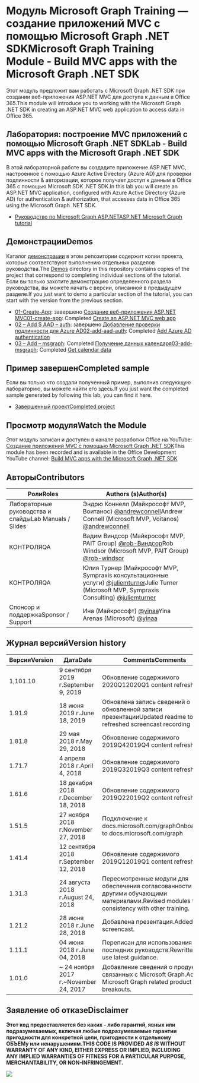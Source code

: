 # <a name="microsoft-graph-training-module---build-mvc-apps-with-the-microsoft-graph-net-sdk"></a><span data-ttu-id="a802d-101">Модуль Microsoft Graph Training — создание приложений MVC с помощью Microsoft Graph .NET SDK</span><span class="sxs-lookup"><span data-stu-id="a802d-101">Microsoft Graph Training Module - Build MVC apps with the Microsoft Graph .NET SDK</span></span>

<span data-ttu-id="a802d-102">Этот модуль предложит вам работать с Microsoft Graph .NET SDK при создании веб-приложения ASP.NET MVC для доступа к данным в Office 365.</span><span class="sxs-lookup"><span data-stu-id="a802d-102">This module will introduce you to working with the Microsoft Graph .NET SDK in creating an ASP.NET MVC web application to access data in Office 365.</span></span>

## <a name="lab---build-mvc-apps-with-the-microsoft-graph-net-sdk"></a><span data-ttu-id="a802d-103">Лаборатория: построение MVC приложений с помощью Microsoft Graph .NET SDK</span><span class="sxs-lookup"><span data-stu-id="a802d-103">Lab - Build MVC apps with the Microsoft Graph .NET SDK</span></span>

<span data-ttu-id="a802d-104">В этой лабораторной работе вы создадите приложение ASP.NET MVC, настроенное с помощью Azure Active Directory (Azure AD) для проверки подлинности & авторизации, которое получает доступ к данным в Office 365 с помощью Microsoft SDK .NET SDK.</span><span class="sxs-lookup"><span data-stu-id="a802d-104">In this lab you will create an ASP.NET MVC application, configured with Azure Active Directory (Azure AD) for authentication & authorization, that accesses data in Office 365 using the Microsoft Graph .NET SDK.</span></span>

- [<span data-ttu-id="a802d-105">Руководство по Microsoft Graph ASP.NET</span><span class="sxs-lookup"><span data-stu-id="a802d-105">ASP.NET Microsoft Graph tutorial</span></span>](https://docs.microsoft.com/graph/training/aspnet-tutorial)

## <a name="demos"></a><span data-ttu-id="a802d-106">Демонстрации</span><span class="sxs-lookup"><span data-stu-id="a802d-106">Demos</span></span>

<span data-ttu-id="a802d-107">Каталог [демонстрации](./Demos) в этом репозитории содержит копии проекта, которые соответствуют выполнению отдельных разделов руководства.</span><span class="sxs-lookup"><span data-stu-id="a802d-107">The [Demos](./Demos) directory in this repository contains copies of the project that correspond to completing individual sections of the tutorial.</span></span> <span data-ttu-id="a802d-108">Если вы только захотите демонстрацию определенного раздела руководства, вы можете начать с версии, описанной в предыдущем разделе.</span><span class="sxs-lookup"><span data-stu-id="a802d-108">If you just want to demo a particular section of the tutorial, you can start with the version from the previous section.</span></span>

- <span data-ttu-id="a802d-109">[01-Create-App](Demos/01-create-app): завершено [Создание веб-приложения ASP.NET MVC](https://docs.microsoft.com/graph/training/aspnet-tutorial?tutorial-step=1)</span><span class="sxs-lookup"><span data-stu-id="a802d-109">[01-create-app](Demos/01-create-app): Completed [Create an ASP.NET MVC web app](https://docs.microsoft.com/graph/training/aspnet-tutorial?tutorial-step=1)</span></span>
- <span data-ttu-id="a802d-110">[02 – Add $ AAD – auth](Demos/02-add-aad-auth): завершено [Добавление проверки подлинности для Azure AD](https://docs.microsoft.com/graph/training/aspnet-tutorial?tutorial-step=3)</span><span class="sxs-lookup"><span data-stu-id="a802d-110">[02-add-aad-auth](Demos/02-add-aad-auth): Completed [Add Azure AD authentication](https://docs.microsoft.com/graph/training/aspnet-tutorial?tutorial-step=3)</span></span>
- <span data-ttu-id="a802d-111">[03 – Add – msgraph](Demos/03-add-msgraph): Completed [Получение данных календаря](https://docs.microsoft.com/graph/training/aspnet-tutorial?tutorial-step=4)</span><span class="sxs-lookup"><span data-stu-id="a802d-111">[03-add-msgraph](Demos/03-add-msgraph): Completed [Get calendar data](https://docs.microsoft.com/graph/training/aspnet-tutorial?tutorial-step=4)</span></span>

## <a name="completed-sample"></a><span data-ttu-id="a802d-112">Пример завершен</span><span class="sxs-lookup"><span data-stu-id="a802d-112">Completed sample</span></span>

<span data-ttu-id="a802d-113">Если вы только что создали полученный пример, выполнив следующую лабораторию, вы можете найти его здесь.</span><span class="sxs-lookup"><span data-stu-id="a802d-113">If you just want the completed sample generated by following this lab, you can find it here.</span></span>

- [<span data-ttu-id="a802d-114">Завершенный проект</span><span class="sxs-lookup"><span data-stu-id="a802d-114">Completed project</span></span>](Demos/03-add-msgraph)

## <a name="watch-the-module"></a><span data-ttu-id="a802d-115">Просмотр модуля</span><span class="sxs-lookup"><span data-stu-id="a802d-115">Watch the Module</span></span>

<span data-ttu-id="a802d-116">Этот модуль записан и доступен в канале разработки Office на YouTube: [Создание приложений MVC с помощью Microsoft Graph .NET SDK](https://youtu.be/a2teHZ5WuNc)</span><span class="sxs-lookup"><span data-stu-id="a802d-116">This module has been recorded and is available in the Office Development YouTube channel: [Build MVC apps with the Microsoft Graph .NET SDK](https://youtu.be/a2teHZ5WuNc)</span></span>

## <a name="contributors"></a><span data-ttu-id="a802d-117">Авторы</span><span class="sxs-lookup"><span data-stu-id="a802d-117">Contributors</span></span>

| <span data-ttu-id="a802d-118">Роли</span><span class="sxs-lookup"><span data-stu-id="a802d-118">Roles</span></span>                | <span data-ttu-id="a802d-119">Authors (s)</span><span class="sxs-lookup"><span data-stu-id="a802d-119">Author(s)</span></span>                                                                                     |
| -------------------- | --------------------------------------------------------------------------------------------- |
| <span data-ttu-id="a802d-120">Лабораторные руководства и слайды</span><span class="sxs-lookup"><span data-stu-id="a802d-120">Lab Manuals / Slides</span></span> | <span data-ttu-id="a802d-121">Эндрю Коннелл (Майкрософт MVP, Воитанос) [@andrewconnell](//github.com/andrewconnell)</span><span class="sxs-lookup"><span data-stu-id="a802d-121">Andrew Connell (Microsoft MVP, Voitanos) [@andrewconnell](//github.com/andrewconnell)</span></span>         |
| <span data-ttu-id="a802d-122">КОНТРОЛЯ</span><span class="sxs-lookup"><span data-stu-id="a802d-122">QA</span></span>                   | <span data-ttu-id="a802d-123">Вадим Виндсор (Майкрософт MVP, PAIT Group) [@rob-Виндсор](//github.com/rob-windsor)</span><span class="sxs-lookup"><span data-stu-id="a802d-123">Rob Windsor (Microsoft MVP, PAIT Group) [@rob-windsor](//github.com/rob-windsor)</span></span>              |
| <span data-ttu-id="a802d-124">КОНТРОЛЯ</span><span class="sxs-lookup"><span data-stu-id="a802d-124">QA</span></span>                   | <span data-ttu-id="a802d-125">Юлия Турнер (Майкрософт MVP, Sympraxis консультационные услуги) [@juliemturner](//github.com/juliemturner)</span><span class="sxs-lookup"><span data-stu-id="a802d-125">Julie Turner (Microsoft MVP, Sympraxis Consulting) [@juliemturner](//github.com/juliemturner)</span></span> |
| <span data-ttu-id="a802d-126">Спонсор и поддержка</span><span class="sxs-lookup"><span data-stu-id="a802d-126">Sponsor / Support</span></span>    | <span data-ttu-id="a802d-127">Ина (Майкрософт) [@yinaa](//github.com/yinaa)</span><span class="sxs-lookup"><span data-stu-id="a802d-127">Yina Arenas (Microsoft) [@yinaa](//github.com/yinaa)</span></span>                                          |

## <a name="version-history"></a><span data-ttu-id="a802d-128">Журнал версий</span><span class="sxs-lookup"><span data-stu-id="a802d-128">Version history</span></span>

| <span data-ttu-id="a802d-129">Версия</span><span class="sxs-lookup"><span data-stu-id="a802d-129">Version</span></span> |        <span data-ttu-id="a802d-130">Дата</span><span class="sxs-lookup"><span data-stu-id="a802d-130">Date</span></span>        |                       <span data-ttu-id="a802d-131">Comments</span><span class="sxs-lookup"><span data-stu-id="a802d-131">Comments</span></span>                       |
| ------- | ------------------ | ---------------------------------------------------- |
| <span data-ttu-id="a802d-132">1,10</span><span class="sxs-lookup"><span data-stu-id="a802d-132">1.10</span></span>    | <span data-ttu-id="a802d-133">9 сентября 2019 г.</span><span class="sxs-lookup"><span data-stu-id="a802d-133">September 9, 2019</span></span>  | <span data-ttu-id="a802d-134">Обновление содержимого 2020Q1</span><span class="sxs-lookup"><span data-stu-id="a802d-134">2020Q1 content refresh</span></span>                               |
| <span data-ttu-id="a802d-135">1.9</span><span class="sxs-lookup"><span data-stu-id="a802d-135">1.9</span></span>     | <span data-ttu-id="a802d-136">18 июня 2019 г.</span><span class="sxs-lookup"><span data-stu-id="a802d-136">June 18, 2019</span></span>      | <span data-ttu-id="a802d-137">Обновлена запись сведений о обновленной записи презентации</span><span class="sxs-lookup"><span data-stu-id="a802d-137">Updated readme to refreshed screencast recording</span></span>     |
| <span data-ttu-id="a802d-138">1.8</span><span class="sxs-lookup"><span data-stu-id="a802d-138">1.8</span></span>     | <span data-ttu-id="a802d-139">29 мая 2018 г.</span><span class="sxs-lookup"><span data-stu-id="a802d-139">May 29, 2018</span></span>       | <span data-ttu-id="a802d-140">Обновление содержимого 2019Q4</span><span class="sxs-lookup"><span data-stu-id="a802d-140">2019Q4 content refresh</span></span>                               |
| <span data-ttu-id="a802d-141">1.7</span><span class="sxs-lookup"><span data-stu-id="a802d-141">1.7</span></span>     | <span data-ttu-id="a802d-142">4 апреля 2018 г.</span><span class="sxs-lookup"><span data-stu-id="a802d-142">April 4, 2018</span></span>      | <span data-ttu-id="a802d-143">Обновление содержимого 2019Q3</span><span class="sxs-lookup"><span data-stu-id="a802d-143">2019Q3 content refresh</span></span>                               |
| <span data-ttu-id="a802d-144">1.6</span><span class="sxs-lookup"><span data-stu-id="a802d-144">1.6</span></span>     | <span data-ttu-id="a802d-145">18 декабря 2018 г.</span><span class="sxs-lookup"><span data-stu-id="a802d-145">December 18, 2018</span></span>  | <span data-ttu-id="a802d-146">Обновление содержимого 2019Q2</span><span class="sxs-lookup"><span data-stu-id="a802d-146">2019Q2 content refresh</span></span>                               |
| <span data-ttu-id="a802d-147">1.5</span><span class="sxs-lookup"><span data-stu-id="a802d-147">1.5</span></span>     | <span data-ttu-id="a802d-148">27 ноября 2018 г.</span><span class="sxs-lookup"><span data-stu-id="a802d-148">November 27, 2018</span></span>  | <span data-ttu-id="a802d-149">Подключение к docs.microsoft.com/graph</span><span class="sxs-lookup"><span data-stu-id="a802d-149">Onboarded to docs.microsoft.com/graph</span></span>                |
| <span data-ttu-id="a802d-150">1.4</span><span class="sxs-lookup"><span data-stu-id="a802d-150">1.4</span></span>     | <span data-ttu-id="a802d-151">12 сентября 2018 г.</span><span class="sxs-lookup"><span data-stu-id="a802d-151">September 12, 2018</span></span> | <span data-ttu-id="a802d-152">Обновление содержимого 2019Q1</span><span class="sxs-lookup"><span data-stu-id="a802d-152">2019Q1 content refresh</span></span>                               |
| <span data-ttu-id="a802d-153">1.3</span><span class="sxs-lookup"><span data-stu-id="a802d-153">1.3</span></span>     | <span data-ttu-id="a802d-154">24 августа 2018 г.</span><span class="sxs-lookup"><span data-stu-id="a802d-154">August 24, 2018</span></span>    | <span data-ttu-id="a802d-155">Пересмотренные модули для обеспечения согласованности с другими обучающими материалами.</span><span class="sxs-lookup"><span data-stu-id="a802d-155">Revised modules for consistency with other training.</span></span> |
| <span data-ttu-id="a802d-156">1.2</span><span class="sxs-lookup"><span data-stu-id="a802d-156">1.2</span></span>     | <span data-ttu-id="a802d-157">28 июня 2018 г.</span><span class="sxs-lookup"><span data-stu-id="a802d-157">June 28, 2018</span></span>      | <span data-ttu-id="a802d-158">Добавлена презентация.</span><span class="sxs-lookup"><span data-stu-id="a802d-158">Added screencast.</span></span>                                    |
| <span data-ttu-id="a802d-159">1.1</span><span class="sxs-lookup"><span data-stu-id="a802d-159">1.1</span></span>     | <span data-ttu-id="a802d-160">04 июня 2018 г.</span><span class="sxs-lookup"><span data-stu-id="a802d-160">June 04, 2018</span></span>      | <span data-ttu-id="a802d-161">Переписан для использования последних руководств.</span><span class="sxs-lookup"><span data-stu-id="a802d-161">Rewritten to use latest guidance.</span></span>                    |
| <span data-ttu-id="a802d-162">1.0</span><span class="sxs-lookup"><span data-stu-id="a802d-162">1.0</span></span>     | <span data-ttu-id="a802d-163">~ 24 ноября 2017 г.</span><span class="sxs-lookup"><span data-stu-id="a802d-163">~November 24, 2017</span></span> | <span data-ttu-id="a802d-164">Добавление сведений о продуктах, связанных с Microsoft Graph.</span><span class="sxs-lookup"><span data-stu-id="a802d-164">Add Microsoft Graph related product breakouts.</span></span>       |

## <a name="disclaimer"></a><span data-ttu-id="a802d-165">Заявление об отказе</span><span class="sxs-lookup"><span data-stu-id="a802d-165">Disclaimer</span></span>

<span data-ttu-id="a802d-166">**Этот код предоставляется без каких _-_ либо гарантий, явных или подразумеваемых, включая любые подразумеваемые гарантии пригодности для конкретной цели, пригодности к отдельному ОБЪЕМу или ненарушениям.**</span><span class="sxs-lookup"><span data-stu-id="a802d-166">**THIS CODE IS PROVIDED _AS IS_ WITHOUT WARRANTY OF ANY KIND, EITHER EXPRESS OR IMPLIED, INCLUDING ANY IMPLIED WARRANTIES OF FITNESS FOR A PARTICULAR PURPOSE, MERCHANTABILITY, OR NON-INFRINGEMENT.**</span></span>

<img src="https://telemetry.sharepointpnp.com/msgraph-training-aspnetmvcapp" />
